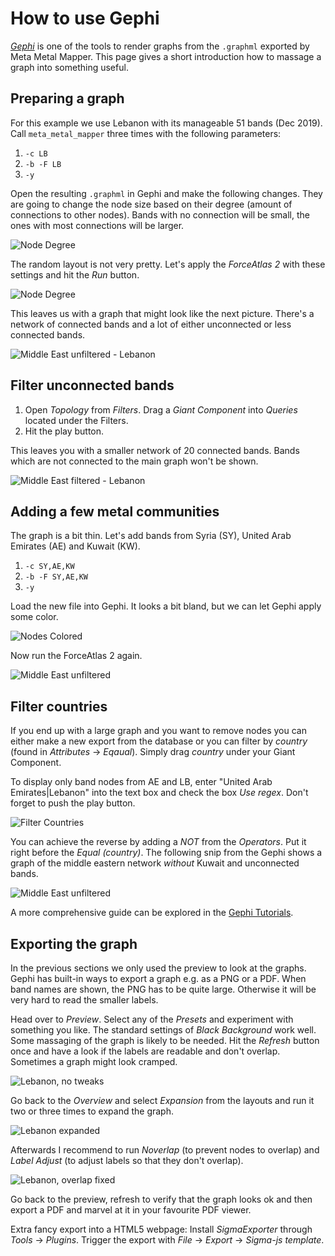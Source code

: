 # How to use Gephi

_[Gephi](https://gephi.org/)_ is one of the tools to render graphs from the `.graphml` exported by Meta Metal Mapper. 
This page gives a short introduction how to massage a graph into something useful.  

## Preparing a graph

For this example we use Lebanon with its manageable 51 bands (Dec 2019). Call `meta_metal_mapper` three times with the 
following parameters:

1. `-c LB`
2. `-b -F LB`
3. `-y`

Open the resulting `.graphml` in Gephi and make the following changes. They are going to change the node size based on
their degree (amount of connections to other nodes). Bands with no connection will be small, the ones with most 
connections will be larger.

![Node Degree](../img/gephi_node_degree.png)

The random layout is not very pretty. Let's apply the _ForceAtlas 2_ with these settings and hit the _Run_ button.

![Node Degree](../img/gephi_forceatlas2_small.png)

This leaves us with a graph that might look like the next picture. There's a network of connected bands and a lot of
either unconnected or less connected bands.

![Middle East unfiltered - Lebanon](../img/middle_east_1_unfiltered.png)


## Filter unconnected bands

1. Open _Topology_ from _Filters_. Drag a _Giant Component_ into _Queries_ located under the Filters.
2. Hit the play button.

This leaves you with a smaller network of 20 connected bands. Bands which are not connected to the main graph won't
be shown.

![Middle East filtered - Lebanon](../img/middle_east_1_filtered.png)

## Adding a few metal communities

The graph is a bit thin. Let's add bands from Syria (SY), United Arab Emirates (AE) and Kuwait (KW).

1. `-c SY,AE,KW`
2. `-b -F SY,AE,KW`
3. `-y`

Load the new file into Gephi. It looks a bit bland, but we can let Gephi apply some color.

![Nodes Colored](../img/gephi_node_colors.png)

Now run the ForceAtlas 2 again.

![Middle East unfiltered](../img/middle_east_2_unfiltered.png)

## Filter countries

If you end up with a large graph and you want to remove nodes you can either make a new export from the database or you
can filter by _country_ (found in _Attributes_ → _Eqaual_). Simply drag _country_ under your Giant Component.

To display only band nodes from AE and LB, enter "United Arab Emirates|Lebanon" into the text box and check the box _Use
regex_. Don't forget to push the play button.

![Filter Countries](../img/gephi_node_filter_countries.png)

You can achieve the reverse by adding a _NOT_ from the _Operators_. Put it right before the _Equal (country)_. The 
following snip from the Gephi shows a graph of the middle eastern network _without_ Kuwait and unconnected bands. 

![Middle East unfiltered](../img/middle_east_2_filtered.png)

A more comprehensive guide can be explored in the 
[Gephi Tutorials](https://seinecle.github.io/gephi-tutorials/generated-html/using-filters-en.html).

## Exporting the graph

In the previous sections we only used the preview to look at the graphs. Gephi has built-in ways to export a graph e.g.
as a PNG or a PDF. When band names are shown, the PNG has to be quite large. Otherwise it will be very hard to read the
smaller labels.

Head over to _Preview_. Select any of the _Presets_ and experiment with something you like. The standard settings of
_Black Background_ work well. Some massaging of the graph is likely to be needed. Hit the _Refresh_ button once and have
a look if the labels are readable and don't overlap. Sometimes a graph might look cramped.

![Lebanon, no tweaks](../img/lebanon_no_tweaks.png)

Go back to the _Overview_ and select _Expansion_ from the layouts and run it two or three times to expand the graph.

![Lebanon expanded](../img/lebanon_expanded_twice.png)

Afterwards I recommend to run _Noverlap_ (to prevent nodes to overlap) and _Label Adjust_ (to adjust labels so that they
don't overlap).

![Lebanon, overlap fixed](../img/lebanon_noverlap_labels_adjusted.png)

Go back to the preview, refresh to verify that the graph looks ok and then export a PDF and marvel at it in your 
favourite PDF viewer.

Extra fancy export into a HTML5 webpage: Install _SigmaExporter_ through _Tools_ → _Plugins_. Trigger the export with 
_File_ → _Export_ → _Sigma-js template_.

